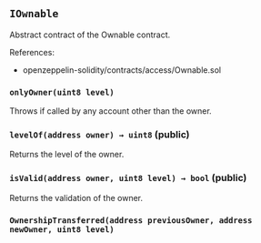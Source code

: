 ## `IOwnable`



Abstract contract of the Ownable contract.

References:

- openzeppelin-solidity/contracts/access/Ownable.sol

### `onlyOwner(uint8 level)`



Throws if called by any account other than the owner.


### `levelOf(address owner) → uint8` (public)



Returns the level of the owner.

### `isValid(address owner, uint8 level) → bool` (public)



Returns the validation of the owner.


### `OwnershipTransferred(address previousOwner, address newOwner, uint8 level)`





